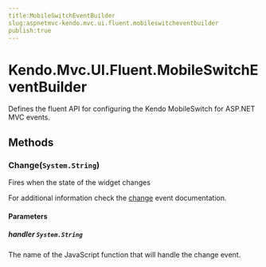 ```yaml
---
title:MobileSwitchEventBuilder
slug:aspnetmvc-kendo.mvc.ui.fluent.mobileswitcheventbuilder
publish:true
---
```


# Kendo.Mvc.UI.Fluent.MobileSwitchEventBuilder
Defines the fluent API for configuring the Kendo MobileSwitch for ASP.NET MVC events.



## Methods

### Change(`System.String`)
Fires when the state of the widget changes

For additional information check the [change](/api/web/mobileswitch#events-change) event documentation.


#### Parameters

##### handler `System.String`
The name of the JavaScript function that will handle the change event.






